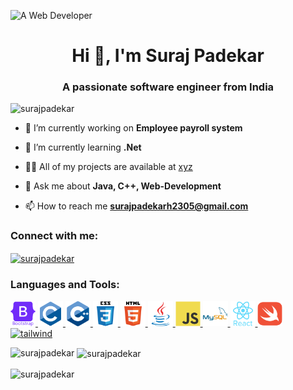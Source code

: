 
![A Web Developer](https://github.com/SurajPadekar/surajpadekar/assets/144055735/a7b8cfd0-7a5e-4db6-a45c-830a789fea46)


<h1 align="center">Hi 👋, I'm Suraj Padekar</h1>
<h3 align="center">A passionate software engineer from India</h3>

<p align="left"> <img src="https://komarev.com/ghpvc/?username=surajpadekar&label=Profile%20views&color=0e75b6&style=flat" alt="surajpadekar" /> </p>

- 🔭 I’m currently working on **Employee payroll system**

- 🌱 I’m currently learning **.Net**

- 👨‍💻 All of my projects are available at [xyz](xyz)

- 💬 Ask me about **Java, C++, Web-Development**

- 📫 How to reach me **surajpadekarh2305@gmail.com**

<h3 align="left">Connect with me:</h3>
<p align="left">
<a href="https://linkedin.com/in/surajpadekar" target="blank"><img align="center" src="https://raw.githubusercontent.com/rahuldkjain/github-profile-readme-generator/master/src/images/icons/Social/linked-in-alt.svg" alt="surajpadekar" height="30" width="40" /></a>
</p>

<h3 align="left">Languages and Tools:</h3>
<p align="left"> <a href="https://getbootstrap.com" target="_blank" rel="noreferrer"> <img src="https://raw.githubusercontent.com/devicons/devicon/master/icons/bootstrap/bootstrap-plain-wordmark.svg" alt="bootstrap" width="40" height="40"/> </a> <a href="https://www.cprogramming.com/" target="_blank" rel="noreferrer"> <img src="https://raw.githubusercontent.com/devicons/devicon/master/icons/c/c-original.svg" alt="c" width="40" height="40"/> </a> <a href="https://www.w3schools.com/cpp/" target="_blank" rel="noreferrer"> <img src="https://raw.githubusercontent.com/devicons/devicon/master/icons/cplusplus/cplusplus-original.svg" alt="cplusplus" width="40" height="40"/> </a> <a href="https://www.w3schools.com/css/" target="_blank" rel="noreferrer"> <img src="https://raw.githubusercontent.com/devicons/devicon/master/icons/css3/css3-original-wordmark.svg" alt="css3" width="40" height="40"/> </a> <a href="https://www.w3.org/html/" target="_blank" rel="noreferrer"> <img src="https://raw.githubusercontent.com/devicons/devicon/master/icons/html5/html5-original-wordmark.svg" alt="html5" width="40" height="40"/> </a> <a href="https://www.java.com" target="_blank" rel="noreferrer"> <img src="https://raw.githubusercontent.com/devicons/devicon/master/icons/java/java-original.svg" alt="java" width="40" height="40"/> </a> <a href="https://developer.mozilla.org/en-US/docs/Web/JavaScript" target="_blank" rel="noreferrer"> <img src="https://raw.githubusercontent.com/devicons/devicon/master/icons/javascript/javascript-original.svg" alt="javascript" width="40" height="40"/> </a> <a href="https://www.mysql.com/" target="_blank" rel="noreferrer"> <img src="https://raw.githubusercontent.com/devicons/devicon/master/icons/mysql/mysql-original-wordmark.svg" alt="mysql" width="40" height="40"/> </a> <a href="https://reactjs.org/" target="_blank" rel="noreferrer"> <img src="https://raw.githubusercontent.com/devicons/devicon/master/icons/react/react-original-wordmark.svg" alt="react" width="40" height="40"/> </a> <a href="https://developer.apple.com/swift/" target="_blank" rel="noreferrer"> <img src="https://raw.githubusercontent.com/devicons/devicon/master/icons/swift/swift-original.svg" alt="swift" width="40" height="40"/> </a> <a href="https://tailwindcss.com/" target="_blank" rel="noreferrer"> <img src="https://www.vectorlogo.zone/logos/tailwindcss/tailwindcss-icon.svg" alt="tailwind" width="40" height="40"/> </a> </p>

<p><img align="left" src="https://github-readme-stats.vercel.app/api/top-langs?username=surajpadekar&show_icons=true&locale=en&layout=compact" alt="surajpadekar" /></p>

<p>&nbsp;<img align="center" src="https://github-readme-stats.vercel.app/api?username=surajpadekar&show_icons=true&locale=en" alt="surajpadekar" /></p>

<p><img align="center" src="https://github-readme-streak-stats.herokuapp.com/?user=surajpadekar&" alt="surajpadekar" /></p>
